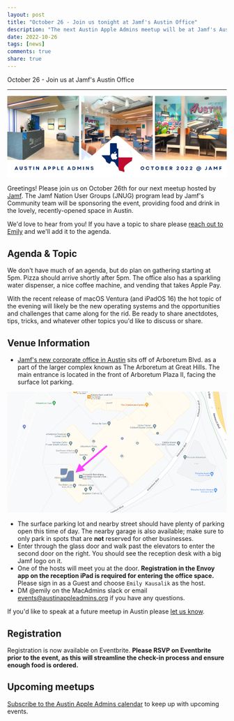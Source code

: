 ```yaml
---
layout: post
title: "October 26 - Join us tonight at Jamf's Austin Office"
description: "The next Austin Apple Admins meetup will be at Jamf's Austin office in Arboretum Plaza."
date: 2022-10-26
tags: [news]
comments: true
share: true
---
```


October 26 - Join us at Jamf's Austin Office

---

<div align="center"><img src="/assets/images/austin-apple-admins-october-2022.png" /></div>

Greetings! Please join us on October 26th for our next meetup hosted by [Jamf](https://goo.gl/maps/KbWtEAhm7cT69vup9). The Jamf Nation User Groups (JNUG) program lead by Jamf's Community team will be sponsoring the event, providing food and drink in the lovely, recently-opened space in Austin. 

We'd love to hear from you! If you have a topic to share please <a href="mailto:emily@austinappleadmins.org">reach out to Emily</a> and we'll add it to the agenda.

## Agenda &amp; Topic

We don't have much of an agenda, but do plan on gathering starting at 5pm. Pizza should arrive shortly after 5pm. The office also has a sparkling water dispenser, a nice coffee machine, and vending that takes Apple Pay.

With the recent release of macOS Ventura (and iPadOS 16) the hot topic of the evening will likely be the new operating systems and the opportunities and challenges that came along for the rid. Be ready to share anectdotes, tips, tricks, and whatever other topics you'd like to discuss or share.


## Venue Information

- [Jamf's new corporate office in Austin](https://goo.gl/maps/KbWtEAhm7cT69vup9) sits off of Arboretum Blvd. as a part of the larger complex known as The Arboretum at Great Hills. The main entrance is located in the front of Arboretum Plaza II, facing the surface lot parking. <br />

<div align="center"><img src="/assets/images/jamf-austin-location.png" /></div>

- The surface parking lot and nearby street should have plenty of parking open this time of day. The nearby garage is also available; make sure to only park in spots that are **not** reserved for other businesses.<br />
- Enter through the glass door and walk past the elevators to enter the second door on the right. You should see the reception desk with a big Jamf logo on it.<br />
- One of the hosts will meet you at the door. **Registration in the Envoy app on the reception iPad is required for entering the office space.** Please sign in as a Guest and choose `Emily Kausalik` as the host.
- DM @emily on the MacAdmins slack or email events@austinappleadmins.org if you have any questions.

If you'd like to speak at a future meetup in Austin please [let us know](https://goo.gl/forms/SlplkdmkkyKpG7982).

## Registration

Registration is now available on Eventbrite. **Please RSVP on Eventbrite prior to the event, as this will streamline the check-in process and ensure enough food is ordered.**

<div id="eventbrite-widget-container-443603298407"></div>

<script src="https://www.eventbrite.com/static/widgets/eb_widgets.js"></script>

<script type="text/javascript">
    var exampleCallback = function() {
        console.log('Order complete!');
    };

    window.EBWidgets.createWidget({
        // Required
        widgetType: 'checkout',
        eventId: '443603298407',
        iframeContainerId: 'eventbrite-widget-container-443603298407',

        // Optional
        iframeContainerHeight: 425,  // Widget height in pixels. Defaults to a minimum of 425px if not provided
        onOrderComplete: exampleCallback  // Method called when an order has successfully completed
    });
</script>

## Upcoming meetups

[Subscribe to the Austin Apple Admins calendar](https://goo.gl/2TUFjl) to keep up with upcoming events.